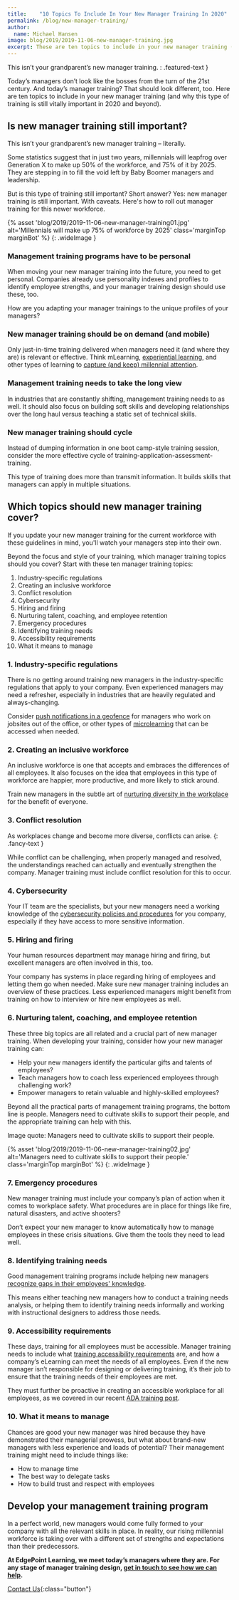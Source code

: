 ```yaml
---
title:    "10 Topics To Include In Your New Manager Training In 2020"
permalink: /blog/new-manager-training/
author:
  name: Michael Hansen
image: blog/2019/2019-11-06-new-manager-training.jpg
excerpt: These are ten topics to include in your new manager training (and why this type of training is still vitally important in 2020 and beyond).
---
```


This isn’t your grandparent’s new manager training.
: .featured-text }

Today’s managers don’t look like the bosses from the turn of the 21st century. And today’s manager training? That should look different, too. Here are ten topics to include in your new manager training (and why this type of training is still vitally important in 2020 and beyond).

## Is new manager training still important? 

This isn’t your grandparent’s new manager training – literally. 

Some statistics suggest that in just two years, millennials will leapfrog over Generation X to make up 50% of the workforce, and 75% of it by 2025. They are stepping in to fill the void left by Baby Boomer managers and leadership. 

But is this type of training still important? Short answer? Yes: new manager training is still important. With caveats. Here's how to roll out manager training for this newer workforce. 

{% asset 'blog/2019/2019-11-06-new-manager-training01.jpg'
  alt='Millennials will make up 75% of workforce by 2025'
  class='marginTop marginBot' %}
{: .wideImage }

### Management training programs have to be personal 

When moving your new manager training into the future, you need to get personal. Companies already use personality indexes and profiles to identify employee strengths, and your manager training design should use these, too. 

How are you adapting your manager trainings to the unique profiles of your managers?

### New manager training should be on demand (and mobile)

Only just-in-time training delivered when managers need it (and where they are) is relevant or effective. 
Think mLearning, [experiential learning](/blog/benefits-of-experiential-learning/), and other types of learning to [capture (and keep) millennial attention](/blog/millennial-employee-attention/). 

### Management training needs to take the long view

In industries that are constantly shifting, management training needs to as well. 
It should also focus on building soft skills and developing relationships over the long haul versus teaching a static set of technical skills. 

### New manager training should cycle

Instead of dumping information in one boot camp-style training session, consider the more effective cycle of training-application-assessment-training. 

This type of training does more than transmit information. It builds skills that managers can apply in multiple situations. 

## Which topics should new manager training cover? 

If you update your new manager training for the current workforce with these guidelines in mind, you'll watch your managers step into their own.

Beyond the focus and style of your training, which manager training topics should you cover? Start with these ten manager training topics: 

1. Industry-specific regulations
2. Creating an inclusive workforce
3. Conflict resolution
4. Cybersecurity
5. Hiring and firing
6. Nurturing talent, coaching, and employee retention
7. Emergency procedures
8. Identifying training needs
9. Accessibility requirements
10. What it means to manage

### 1. Industry-specific regulations 

There is no getting around training new managers in the industry-specific regulations that apply to your company. Even experienced managers may need a refresher, especially in industries that are heavily regulated and always-changing. 

Consider [push notifications in a geofence](/blog/geofencing/) for managers who work on jobsites out of the office, or other types of [microlearning](/blog/types-of-microlearning/) that can be accessed when needed.

### 2. Creating an inclusive workforce 

An inclusive workforce is one that accepts and embraces the differences of all employees. It also focuses on the idea that employees in this type of workforce are happier, more productive, and more likely to stick around.

Train new managers in the subtle art of [nurturing diversity in the workplace](/blog/lgbtq-diversity-training/) for the benefit of everyone.

### 3. Conflict resolution 

As workplaces change and become more diverse, conflicts can arise.
{: .fancy-text }

While conflict can be challenging, when properly managed and resolved, the understandings reached can actually and eventually strengthen the company. Manager training must include conflict resolution for this to occur. 

### 4. Cybersecurity

Your IT team are the specialists, but your new managers need a working knowledge of the [cybersecurity policies and procedures](/blog/cyber-security-training-for-managers/) for you company, especially if they have access to more sensitive information.

### 5. Hiring and firing 

Your human resources department may manage hiring and firing, but excellent managers are often involved in this, too. 

Your company has systems in place regarding hiring of employees and letting them go when needed. Make sure new manager training includes an overview of these practices. Less experienced managers might benefit from training on how to interview or hire new employees as well.

### 6. Nurturing talent, coaching, and employee retention 

These three big topics are all related and a crucial part of new manager training. When developing your training, consider how your new manager training can: 

* Help your new managers identify the particular gifts and talents of employees?
* Teach managers how to coach less experienced employees through challenging work?
* Empower managers to retain valuable and highly-skilled employees?

Beyond all the practical parts of management training programs, the bottom line is people. Managers need to cultivate skills to support their people, and the appropriate training can help with this.

Image quote: Managers need to cultivate skills to support their people. 

{% asset 'blog/2019/2019-11-06-new-manager-training02.jpg'
  alt='Managers need to cultivate skills to support their people.'
  class='marginTop marginBot' %}
{: .wideImage }

### 7. Emergency procedures

New manager training must include your company’s plan of action when it comes to workplace safety. What procedures are in place for things like fire, natural disasters, and active shooters? 

Don’t expect your new manager to know automatically how to manage employees in these crisis situations. Give them the tools they need to lead well. 

### 8. Identifying training needs

Good management training programs include helping new managers [recognize gaps in their employees' knowledge](/blog/how-to-identify-training-needs-of-employees/). 

This means either teaching new managers how to conduct a training needs analysis, or helping them to identify training needs informally and working with instructional designers to address those needs.

### 9. Accessibility requirements

These days, training for all employees must be accessible. Manager training needs to include what [training accessibility requirements](/blog/accessible-elearning-programs/) are, and how a company’s eLearning can meet the needs of all employees. Even if the new manager isn’t responsible for designing or delivering training, it’s their job to ensure that the training needs of their employees are met.

They must further be proactive in creating an accessible workplace for all employees, as we covered in our recent [ADA training post](/blog/ada-training-for-employers/). 

### 10. What it means to manage

Chances are good your new manager was hired because they have demonstrated their managerial prowess, but what about brand-new managers with less experience and loads of potential? Their management training might need to include things like:

* How to manage time
* The best way to delegate tasks 
* How to build trust and respect with employees

## Develop your management training program

In a perfect world, new managers would come fully formed to your company with all the relevant skills in place. In reality, our rising millennial workforce is taking over with a different set of strengths and expectations than their predecessors. 

<strong>At EdgePoint Learning, we meet today’s managers where they are. For any stage of manager training design, [get in touch to see how we can help](/contact/).</strong>

[Contact Us](/contact/ ){:class="button"}

